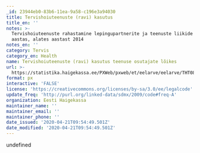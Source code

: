 ```yaml
---
_id: 23944eb0-83b6-11ea-9a58-c196e3a94030
title: Tervishoiuteenuste (ravi) kasutus
title_en: ''
notes: >-
  Tervishoiuteenuste rahastamine lepingupartnerite ja teenuste liikide kaupa
  aastas, alates aastast 2014
notes_en: ''
category: Tervis
category_en: Health
name: Tervishoiuteenuste (ravi) kasutus teenuse osutajate lõikes
url: >-
  https://statistika.haigekassa.ee/PXWeb/pxweb/et/eelarve/eelarve/THT08.px/?rxid=b9911bd7-5487-4855-9616-ba23bcdab9ea
format: px
interactive: 'FALSE'
license: 'https://creativecommons.org/licenses/by-sa/3.0/ee/legalcode'
update_freq: 'http://purl.org/linked-data/sdmx/2009/code#freq-A'
organization: Eesti Haigekassa
maintainer_name: ''
maintainer_email: ''
maintainer_phone: ''
date_issued: '2020-04-21T09:54:49.501Z'
date_modified: '2020-04-21T09:54:49.501Z'
---
```

undefined

